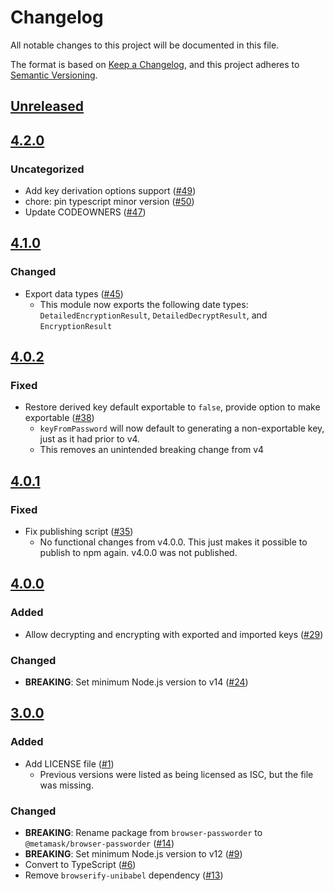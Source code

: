 # Changelog
All notable changes to this project will be documented in this file.

The format is based on [Keep a Changelog](https://keepachangelog.com/en/1.0.0/),
and this project adheres to [Semantic Versioning](https://semver.org/spec/v2.0.0.html).

## [Unreleased]

## [4.2.0]
### Uncategorized
- Add key derivation options support ([#49](https://github.com/MetaMask/browser-passworder/pull/49))
- chore: pin typescript minor version ([#50](https://github.com/MetaMask/browser-passworder/pull/50))
- Update CODEOWNERS ([#47](https://github.com/MetaMask/browser-passworder/pull/47))

## [4.1.0]
### Changed
- Export data types ([#45](https://github.com/MetaMask/browser-passworder/pull/45))
  - This module now exports the following date types: `DetailedEncryptionResult`, `DetailedDecryptResult`, and `EncryptionResult`

## [4.0.2]
### Fixed
- Restore derived key default exportable to `false`, provide option to make exportable ([#38](https://github.com/MetaMask/browser-passworder/pull/38))
  - `keyFromPassword` will now default to generating a non-exportable key, just as it had prior to v4.
  - This removes an unintended breaking change from v4

## [4.0.1]
### Fixed
- Fix publishing script ([#35](https://github.com/MetaMask/browser-passworder/pull/35))
  - No functional changes from v4.0.0. This just makes it possible to publish to npm again. v4.0.0 was not published.

## [4.0.0]
### Added
- Allow decrypting and encrypting with exported and imported keys ([#29](https://github.com/MetaMask/browser-passworder/pull/29))

### Changed
- **BREAKING**: Set minimum Node.js version to v14 ([#24](https://github.com/MetaMask/browser-passworder/pull/24))

## [3.0.0]
### Added
- Add LICENSE file ([#1](https://github.com/MetaMask/browser-passworder/pull/1))
  - Previous versions were listed as being licensed as ISC, but the file was missing.

### Changed
- **BREAKING**: Rename package from `browser-passworder` to `@metamask/browser-passworder` ([#14](https://github.com/MetaMask/browser-passworder/pull/14))
- **BREAKING**: Set minimum Node.js version to v12 ([#9](https://github.com/MetaMask/browser-passworder/pull/9))
- Convert to TypeScript ([#6](https://github.com/MetaMask/browser-passworder/pull/6))
- Remove `browserify-unibabel` dependency ([#13](https://github.com/MetaMask/browser-passworder/pull/13))

[Unreleased]: https://github.com/MetaMask/browser-passworder/compare/v4.2.0...HEAD
[4.2.0]: https://github.com/MetaMask/browser-passworder/compare/v4.1.0...v4.2.0
[4.1.0]: https://github.com/MetaMask/browser-passworder/compare/v4.0.2...v4.1.0
[4.0.2]: https://github.com/MetaMask/browser-passworder/compare/v4.0.1...v4.0.2
[4.0.1]: https://github.com/MetaMask/browser-passworder/compare/v4.0.0...v4.0.1
[4.0.0]: https://github.com/MetaMask/browser-passworder/compare/v3.0.0...v4.0.0
[3.0.0]: https://github.com/MetaMask/browser-passworder/releases/tag/v3.0.0
